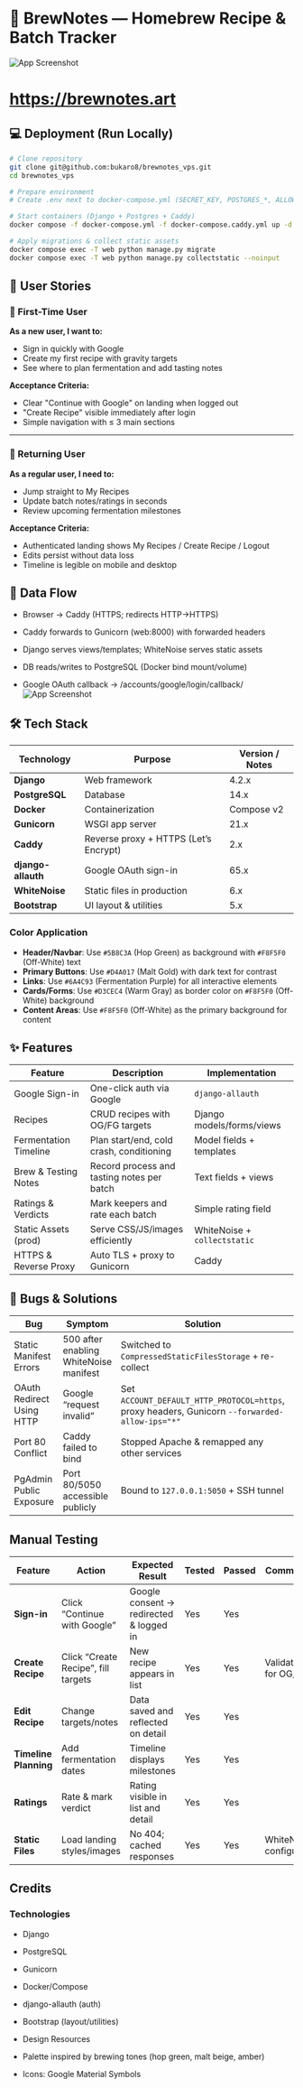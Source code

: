
# 🍺 BrewNotes — Homebrew Recipe & Batch Tracker
![App Screenshot](documentation/app-screenshot.jpg)

# https://brewnotes.art

## 💻  Deployment (Run Locally)

```bash
# Clone repository
git clone git@github.com:bukaro8/brewnotes_vps.git
cd brewnotes_vps

# Prepare environment
# Create .env next to docker-compose.yml (SECRET_KEY, POSTGRES_*, ALLOWED_HOSTS, etc.)

# Start containers (Django + Postgres + Caddy)
docker compose -f docker-compose.yml -f docker-compose.caddy.yml up -d --build

# Apply migrations & collect static assets
docker compose exec -T web python manage.py migrate
docker compose exec -T web python manage.py collectstatic --noinput
```


## 👥 User Stories

### 👋 First-Time User

**As a new user, I want to:**

- Sign in quickly with Google
- Create my first recipe with gravity targets
- See where to plan fermentation and add tasting notes

**Acceptance Criteria:**

- Clear "Continue with Google" on landing when logged out
- "Create Recipe" visible immediately after login
- Simple navigation with ≤ 3 main sections

---

### 🔄 Returning User

**As a regular user, I need to:**

- Jump straight to My Recipes
- Update batch notes/ratings in seconds
- Review upcoming fermentation milestones

**Acceptance Criteria:**

- Authenticated landing shows My Recipes / Create Recipe / Logout
- Edits persist without data loss
- Timeline is legible on mobile and desktop


## 🔄 Data Flow

- Browser → Caddy (HTTPS; redirects HTTP→HTTPS)

- Caddy forwards to Gunicorn (web:8000) with forwarded headers

- Django serves views/templates; WhiteNoise serves static assets

- DB reads/writes to PostgreSQL (Docker bind mount/volume)

- Google OAuth callback → /accounts/google/login/callback/
![App Screenshot](documentation/db-flow.png)

## 🛠 Tech Stack
| Technology         | Purpose                               | Version / Notes |
| ------------------ | ------------------------------------- | --------------- |
| **Django**         | Web framework                         | 4.2.x           |
| **PostgreSQL**     | Database                              | 14.x            |
| **Docker**         | Containerization                      | Compose v2      |
| **Gunicorn**       | WSGI app server                       | 21.x            |
| **Caddy**          | Reverse proxy + HTTPS (Let’s Encrypt) | 2.x             |
| **django-allauth** | Google OAuth sign-in                  | 65.x            |
| **WhiteNoise**     | Static files in production            | 6.x             |
| **Bootstrap**      | UI layout & utilities                 | 5.x             |

### Color Application

- **Header/Navbar**: Use `#5B8C3A` (Hop Green) as background with `#F8F5F0` (Off-White) text
- **Primary Buttons**: Use `#D4A017` (Malt Gold) with dark text for contrast
- **Links**: Use `#6A4C93` (Fermentation Purple) for all interactive elements
- **Cards/Forms**: Use `#D3CEC4` (Warm Gray) as border color on `#F8F5F0` (Off-White) background
- **Content Areas**: Use `#F8F5F0` (Off-White) as the primary background for content


## ✨ Features
| Feature               | Description                                | Implementation               |
| --------------------- | ------------------------------------------ | ---------------------------- |
| Google Sign-in        | One-click auth via Google                  | `django-allauth`             |
| Recipes               | CRUD recipes with OG/FG targets            | Django models/forms/views    |
| Fermentation Timeline | Plan start/end, cold crash, conditioning   | Model fields + templates     |
| Brew & Testing Notes  | Record process and tasting notes per batch | Text fields + views          |
| Ratings & Verdicts    | Mark keepers and rate each batch           | Simple rating field          |
| Static Assets (prod)  | Serve CSS/JS/images efficiently            | WhiteNoise + `collectstatic` |
| HTTPS & Reverse Proxy | Auto TLS + proxy to Gunicorn               | Caddy                        |


## 🐛 Bugs & Solutions
| Bug                       | Symptom                                | Solution                                                                                       | Impact                    |
| ------------------------- | -------------------------------------- | ---------------------------------------------------------------------------------------------- | ------------------------- |
| Static Manifest Errors    | 500 after enabling WhiteNoise manifest | Switched to `CompressedStaticFilesStorage` + re-collect                                        | Static serving stabilized |
| OAuth Redirect Using HTTP | Google “request invalid”               | Set `ACCOUNT_DEFAULT_HTTP_PROTOCOL=https`, proxy headers, Gunicorn `--forwarded-allow-ips="*"` | OAuth working in prod     |
| Port 80 Conflict          | Caddy failed to bind                   | Stopped Apache & remapped any other services                                                   | HTTPS live                |
| PgAdmin Public Exposure   | Port 80/5050 accessible publicly       | Bound to `127.0.0.1:5050` + SSH tunnel                                                         | Safer admin access        |

## Manual Testing


| Feature               | Action                              | Expected Result                         | Tested | Passed | Comments              |
| --------------------- | ----------------------------------- | --------------------------------------- | ------ | ------ | --------------------- |
| **Sign-in**           | Click “Continue with Google”        | Google consent → redirected & logged in | Yes    | Yes    |                       |
| **Create Recipe**     | Click “Create Recipe”, fill targets | New recipe appears in list              | Yes    | Yes    | Validation for OG/FG  |
| **Edit Recipe**       | Change targets/notes                | Data saved and reflected on detail      | Yes    | Yes    |                       |
| **Timeline Planning** | Add fermentation dates              | Timeline displays milestones            | Yes    | Yes    |                       |
| **Ratings**           | Rate & mark verdict                 | Rating visible in list and detail       | Yes    | Yes    |                       |
| **Static Files**      | Load landing styles/images          | No 404; cached responses                | Yes    | Yes    | WhiteNoise configured |


## Credits
### Technologies

- Django

- PostgreSQL

- Gunicorn

- Docker/Compose

- django-allauth (auth)

- Bootstrap (layout/utilities)

- Design Resources

- Palette inspired by brewing tones (hop green, malt beige, amber)

- Icons: Google Material Symbols